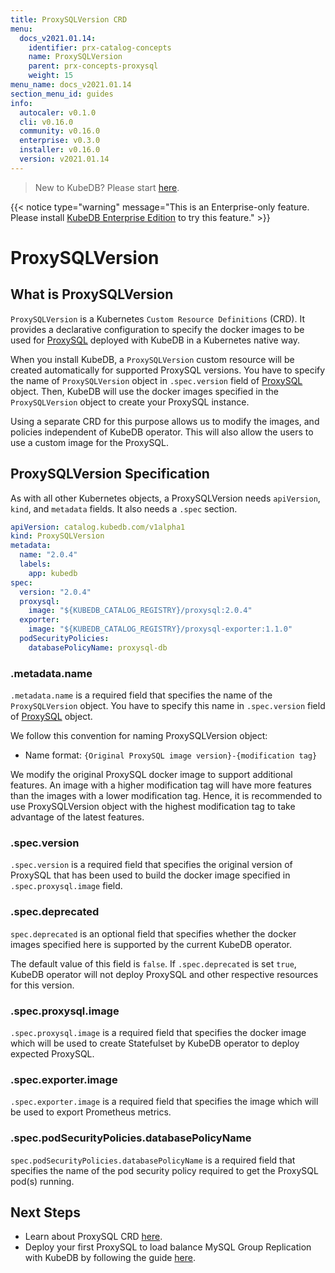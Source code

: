 ```yaml
---
title: ProxySQLVersion CRD
menu:
  docs_v2021.01.14:
    identifier: prx-catalog-concepts
    name: ProxySQLVersion
    parent: prx-concepts-proxysql
    weight: 15
menu_name: docs_v2021.01.14
section_menu_id: guides
info:
  autocaler: v0.1.0
  cli: v0.16.0
  community: v0.16.0
  enterprise: v0.3.0
  installer: v0.16.0
  version: v2021.01.14
---
```


> New to KubeDB? Please start [here](/docs/v2021.01.14/README).

{{< notice type="warning" message="This is an Enterprise-only feature. Please install [KubeDB Enterprise Edition](/docs/v2021.01.14/setup/install/enterprise) to try this feature." >}}

# ProxySQLVersion

## What is ProxySQLVersion

`ProxySQLVersion` is a Kubernetes `Custom Resource Definitions` (CRD). It provides a declarative configuration to specify the docker images to be used for [ProxySQL](https://www.proxysql.com/) deployed with KubeDB in a Kubernetes native way.

When you install KubeDB, a `ProxySQLVersion` custom resource will be created automatically for supported ProxySQL versions. You have to specify the name of `ProxySQLVersion` object in `.spec.version` field of [ProxySQL](/docs/v2021.01.14/guides/proxysql/concepts/proxysql) object. Then, KubeDB will use the docker images specified in the `ProxySQLVersion` object to create your ProxySQL instance.

Using a separate CRD for this purpose allows us to modify the images, and policies independent of KubeDB operator. This will also allow the users to use a custom image for the ProxySQL.

## ProxySQLVersion Specification

As with all other Kubernetes objects, a ProxySQLVersion needs `apiVersion`, `kind`, and `metadata` fields. It also needs a `.spec` section.

```yaml
apiVersion: catalog.kubedb.com/v1alpha1
kind: ProxySQLVersion
metadata:
  name: "2.0.4"
  labels:
    app: kubedb
spec:
  version: "2.0.4"
  proxysql:
    image: "${KUBEDB_CATALOG_REGISTRY}/proxysql:2.0.4"
  exporter:
    image: "${KUBEDB_CATALOG_REGISTRY}/proxysql-exporter:1.1.0"
  podSecurityPolicies:
    databasePolicyName: proxysql-db
```

### .metadata.name

`.metadata.name` is a required field that specifies the name of the `ProxySQLVersion` object. You have to specify this name in `.spec.version` field of [ProxySQL](/docs/v2021.01.14/guides/proxysql/concepts/proxysql) object.

We follow this convention for naming ProxySQLVersion object:

- Name format: `{Original ProxySQL image version}-{modification tag}`

We modify the original ProxySQL docker image to support additional features. An image with a higher modification tag will have more features than the images with a lower modification tag. Hence, it is recommended to use ProxySQLVersion object with the highest modification tag to take advantage of the latest features.

### .spec.version

`.spec.version` is a required field that specifies the original version of ProxySQL that has been used to build the docker image specified in `.spec.proxysql.image` field.

### .spec.deprecated

`spec.deprecated` is an optional field that specifies whether the docker images specified here is supported by the current KubeDB operator.

The default value of this field is `false`. If `.spec.deprecated` is set `true`, KubeDB operator will not deploy ProxySQL and other respective resources for this version.

### .spec.proxysql.image

`.spec.proxysql.image` is a required field that specifies the docker image which will be used to create Statefulset by KubeDB operator to deploy expected ProxySQL.

### .spec.exporter.image

`.spec.exporter.image` is a required field that specifies the image which will be used to export Prometheus metrics.

### .spec.podSecurityPolicies.databasePolicyName

`spec.podSecurityPolicies.databasePolicyName` is a required field that specifies the name of the pod security policy required to get the ProxySQL pod(s) running.

## Next Steps

- Learn about ProxySQL CRD [here](/docs/v2021.01.14/guides/proxysql/concepts/proxysql).
- Deploy your first ProxySQL to load balance MySQL Group Replication with KubeDB by following the guide [here](/docs/v2021.01.14/guides/proxysql/quickstart/load-balance-mysql-group-replication).
